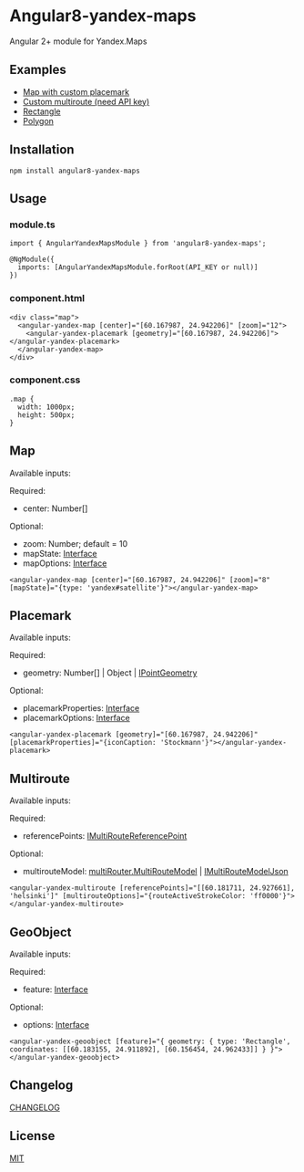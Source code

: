 
# Angular8-yandex-maps

Angular 2+ module for Yandex.Maps

## Examples

- [Map with custom placemark](https://stackblitz.com/edit/custom-placemark)
- [Custom multiroute (need API key)](https://stackblitz.com/edit/multiroute)
- [Rectangle](https://stackblitz.com/edit/rectangle)
- [Polygon](https://stackblitz.com/edit/geoobject-polygon)

## Installation

```
npm install angular8-yandex-maps
```

## Usage
### module.ts

```
import { AngularYandexMapsModule } from 'angular8-yandex-maps';

@NgModule({
  imports: [AngularYandexMapsModule.forRoot(API_KEY or null)]
})
```

### component.html

```
<div class="map">
  <angular-yandex-map [center]="[60.167987, 24.942206]" [zoom]="12">
    <angular-yandex-placemark [geometry]="[60.167987, 24.942206]"></angular-yandex-placemark>
  </angular-yandex-map>
</div>
```

### component.css

```
.map {
  width: 1000px;
  height: 500px;
}
```

## Map
Available inputs:

Required:
 - center: Number[]

Optional:
 - zoom: Number; default = 10
 - mapState: [Interface](https://tech.yandex.ru/maps/jsapi/doc/2.1/ref/reference/Map-docpage/#Map__param-state)
 - mapOptions: [Interface](https://tech.yandex.ru/maps/jsapi/doc/2.1/ref/reference/Map-docpage/#Map__param-options)

```
<angular-yandex-map [center]="[60.167987, 24.942206]" [zoom]="8" [mapState]="{type: 'yandex#satellite'}"></angular-yandex-map>
```

## Placemark
Available inputs:

Required:
 - geometry:  Number[] | Object | [IPointGeometry](https://tech.yandex.ru/maps/jsapi/doc/2.1/ref/reference/IPointGeometry-docpage/ "IPointGeometry")

Optional:
- placemarkProperties: [Interface](https://tech.yandex.ru/maps/jsapi/doc/2.1/ref/reference/Placemark-docpage/#Placemark__param-properties "Interface")
- placemarkOptions: [Interface](https://tech.yandex.ru/maps/jsapi/doc/2.1/ref/reference/Placemark-docpage/#Placemark__param-options "Interface")

```
<angular-yandex-placemark [geometry]="[60.167987, 24.942206]" [placemarkProperties]="{iconCaption: 'Stockmann'}"></angular-yandex-placemark>
```
## Multiroute
Available inputs:

Required:
 - referencePoints:  [IMultiRouteReferencePoint](https://tech.yandex.ru/maps/jsapi/doc/2.1/ref/reference/IMultiRouteReferencePoint-docpage/ "IMultiRouteReferencePoint")

Optional:
- multirouteModel: [multiRouter.MultiRouteModel](https://tech.yandex.ru/maps/jsapi/doc/2.1/ref/reference/multiRouter.MultiRouteModel-docpage/ "multiRouter.MultiRouteModel") | [IMultiRouteModelJson](https://tech.yandex.ru/maps/jsapi/doc/2.1/ref/reference/IMultiRouteModelJson-docpage/ "IMultiRouteModelJson")

```
<angular-yandex-multiroute [referencePoints]="[[60.181711, 24.927661], 'helsinki']" [multirouteOptions]="{routeActiveStrokeColor: 'ff0000'}"></angular-yandex-multiroute>
```

## GeoObject
Available inputs:

Required:
- feature: [Interface](https://tech.yandex.ru/maps/jsapi/doc/2.1/ref/reference/GeoObject-docpage/#GeoObject__param-feature)

Optional:
- options: [Interface](https://tech.yandex.ru/maps/jsapi/doc/2.1/ref/reference/GeoObject-docpage/#GeoObject__param-options)

```
<angular-yandex-geoobject [feature]="{ geometry: { type: 'Rectangle', coordinates: [[60.183155, 24.911892], [60.156454, 24.962433]] } }"></angular-yandex-geoobject>
```

## Changelog

[CHANGELOG](https://github.com/ddubrava/angular-yandex-maps/blob/develop/CHANGELOG.md)
## License

[MIT](https://github.com/ddubrava/angular-yandex-maps/blob/develop/LICENSE.md)